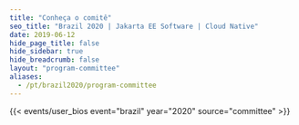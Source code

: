 ```yaml
---
title: "Conheça o comitê"
seo_title: "Brazil 2020 | Jakarta EE Software | Cloud Native"
date: 2019-06-12
hide_page_title: false
hide_sidebar: true
hide_breadcrumb: false
layout: "program-committee"
aliases:
  - /pt/brazil2020/program-committee
---
```


{{< events/user_bios event="brazil" year="2020"  source="committee" >}}